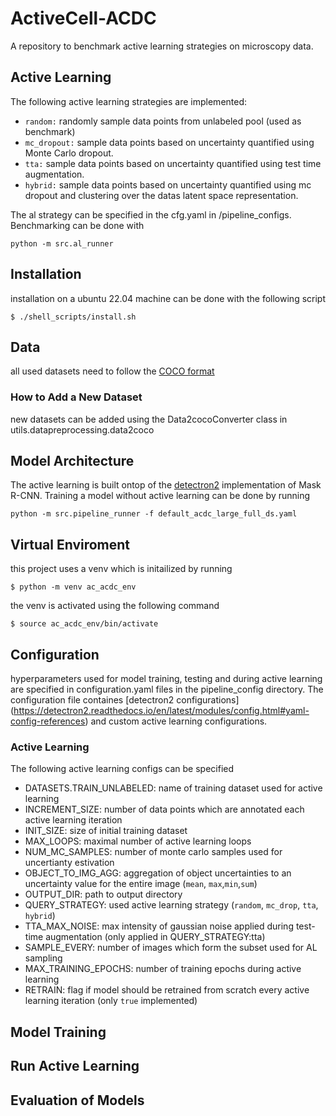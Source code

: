 # ActiveCell-ACDC
A repository to benchmark active learning strategies on microscopy data.

## Active Learning
The following active learning strategies are implemented:
- `random:` randomly sample data points from unlabeled pool (used as benchmark)
- `mc_dropout:` sample data points based on uncertainty quantified using Monte Carlo dropout.
- `tta:` sample data points based on uncertainty quantified using test time augmentation.
- `hybrid:` sample data points based on uncertainty quantified using mc dropout and clustering over the datas latent space representation.

The al strategy can be specified in the cfg.yaml in /pipeline_configs. Benchmarking can be done with
```console
python -m src.al_runner
```

## Installation
installation on a ubuntu 22.04 machine can be done with the following script
```console
$ ./shell_scripts/install.sh
```

## Data 
all used datasets need to follow the [COCO format](https://cocodataset.org/#format-data)
### How to Add a New Dataset
new datasets can be added using the Data2cocoConverter class in utils.datapreprocessing.data2coco 

## Model Architecture
The active learning is built ontop of the [detectron2](https://github.com/facebookresearch/detectron2) implementation of Mask R-CNN. Training a model without active learning can be done by running
```console
python -m src.pipeline_runner -f default_acdc_large_full_ds.yaml
```


## Virtual Enviroment
this project uses a venv which is initailized by running
```console
$ python -m venv ac_acdc_env
```
the venv is activated using the following command

```console
$ source ac_acdc_env/bin/activate 
```

## Configuration
hyperparameters used for model training, testing and during active learning are specified in configuration.yaml files in the pipeline_config directory. The configuration file containes [detectron2 configurations] (https://detectron2.readthedocs.io/en/latest/modules/config.html#yaml-config-references) and custom active learning configurations.
### Active Learning
The following active learning configs can be specified

- DATASETS.TRAIN_UNLABELED: name of training dataset used for active learning
- INCREMENT_SIZE: number of data points which are annotated each active learning iteration
- INIT_SIZE: size of initial training dataset
- MAX_LOOPS: maximal number of active learning loops
- NUM_MC_SAMPLES: number of monte carlo samples used for uncertianty estivation
- OBJECT_TO_IMG_AGG: aggregation of object uncertainties to an uncertainty value for the entire image (`mean`, `max`,`min`,`sum`)
- OUTPUT_DIR: path to output directory
- QUERY_STRATEGY: used active learning strategy (`random`, `mc_drop`, `tta`, `hybrid`)
- TTA_MAX_NOISE: max intensity of gaussian noise applied during test-time augmentation (only applied in QUERY_STRATEGY:tta)
- SAMPLE_EVERY: number of images which form the subset used for AL sampling
- MAX_TRAINING_EPOCHS: number of training epochs during active learning
- RETRAIN: flag if model should be retrained from scratch every active learning iteration (only `true` implemented)
## Model Training

## Run Active Learning

## Evaluation of Models
